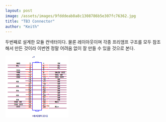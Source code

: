 ```yaml
---
layout: post
image: /assets/images/9fdddeab8a8c1308786b5e307fc76362.jpg
title: "TB3 Connector"
author: "Keith"
---
```


두번째로 설계한 모듈 컨넥터이다. 물론 레이아웃이며 각종 프리앰프 구조를 모두 참조해서 만든 것이라 이번엔 정말 어려움 없이 잘 만들 수 있을 것으로 본다.

![image](/assets/images/9fdddeab8a8c1308786b5e307fc76362.jpg)


